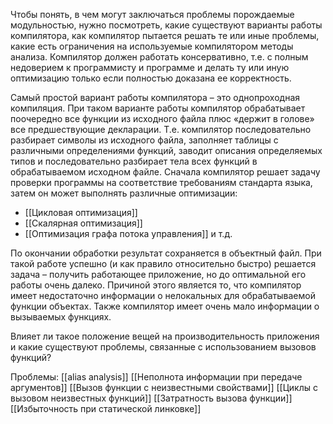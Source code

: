 Чтобы понять, в чем могут заключаться проблемы порождаемые модульностью, нужно посмотреть, какие существуют варианты работы компилятора, как компилятор пытается решать те или иные проблемы, какие есть ограничения на используемые компилятором методы анализа. Компилятор должен работать консервативно, т.е. с полным недоверием к программисту и программе и делать ту или иную оптимизацию только если полностью доказана ее корректность.

Самый простой вариант работы компилятора – это однопроходная компиляция. При таком варианте работы компилятор обрабатывает поочередно все функции из исходного файла плюс «держит в голове» все предшествующие декларации. Т.е. компилятор последовательно разбирает символы из исходного файла, заполняет таблицы с различными определениями функций, заводит описания определяемых типов и последовательно разбирает тела всех функций в обрабатываемом исходном файле. Сначала компилятор решает задачу проверки программы на соответствие требованиям стандарта языка, затем он может выполнять различные оптимизации:
- [[Цикловая оптимизация]]
- [[Скалярная оптимизация]]
- [[Оптимизация графа потока управления]]
и т.д. 

По окончании обработки результат сохраняется в объектный файл. При такой работе успешно (и как правило относительно быстро) решается задача – получить работающее приложение, но до оптимальной его работы очень далеко. Причиной этого является то, что компилятор имеет недостаточно информации о нелокальных для обрабатываемой функции объектах. Также компилятор имеет очень мало информации о вызываемых функциях. 

Влияет ли такое положение вещей на производительность приложения и какие существуют проблемы, связанные с использованием вызовов функций?

Проблемы:
[[alias analysis]]
[[Неполнота информации при передаче аргументов]]
[[Вызов функции с неизвестными свойствами]]
[[Циклы с вызовом неизвестных функций]]
[[Затратность вызова функции]]
[[Избыточность при статической линковке]]






